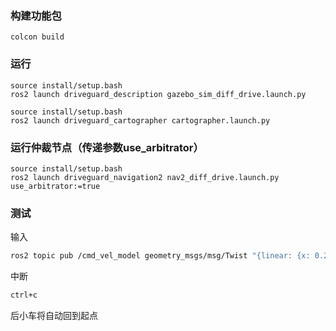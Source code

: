 ### 构建功能包

```
colcon build
```

### 运行
```
source install/setup.bash
ros2 launch driveguard_description gazebo_sim_diff_drive.launch.py 

source install/setup.bash
ros2 launch driveguard_cartographer cartographer.launch.py
```

### 运行仲裁节点（传递参数use_arbitrator）
```
source install/setup.bash
ros2 launch driveguard_navigation2 nav2_diff_drive.launch.py use_arbitrator:=true
```

### 测试
输入
```bash
ros2 topic pub /cmd_vel_model geometry_msgs/msg/Twist "{linear: {x: 0.2}, angular: {z: 0.0}}" --rate 10
```
中断
```bash
ctrl+c
```
后小车将自动回到起点